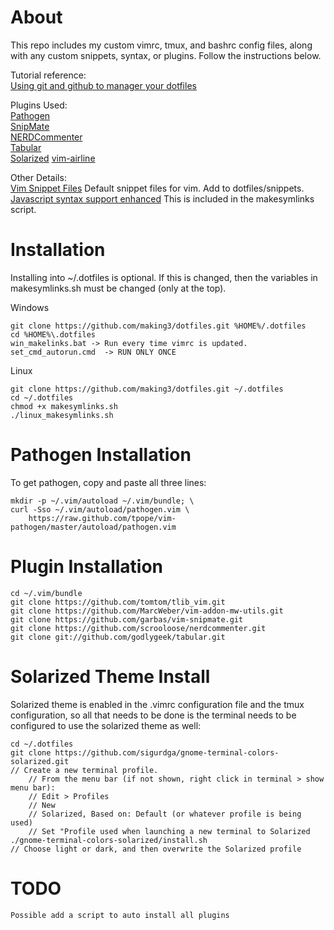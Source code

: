 About
=====
This repo includes my custom vimrc, tmux, and bashrc config files, along with any custom snippets, syntax, or plugins. Follow the instructions below.

Tutorial reference:<br />
[Using git and github to manager your dotfiles](http://blog.smalleycreative.com/tutorials/using-git-and-github-to-manage-your-dotfiles/)

Plugins Used:<br />
[Pathogen](https://github.com/tpope/vim-pathogen)<br />
[SnipMate](https://github.com/garbas/vim-snipmate)<br />
[NERDCommenter](https://github.com/scrooloose/nerdcommenter)<br />
[Tabular](https://github.com/godlygeek/tabular)<br />
[Solarized](https://github.com/altercation/vim-colors-solarized)
[vim-airline](https://github.com/bling/vim-airline)

Other Details:<br />
[Vim Snippet Files](https://github.com/honza/vim-snippets)
Default snippet files for vim. Add to dotfiles/snippets.<br />
[Javascript syntax support enhanced](http://www.vim.org/scripts/script.php?script_id=1491)
This is included in the makesymlinks script.<br />


Installation
============
Installing into ~/.dotfiles is optional. If this is changed, then the variables in makesymlinks.sh must be changed (only at the top).

Windows

    git clone https://github.com/making3/dotfiles.git %HOME%/.dotfiles
    cd %HOME%\.dotfiles
    win_makelinks.bat -> Run every time vimrc is updated.
    set_cmd_autorun.cmd  -> RUN ONLY ONCE

Linux
    
    git clone https://github.com/making3/dotfiles.git ~/.dotfiles
    cd ~/.dotfiles
    chmod +x makesymlinks.sh
    ./linux_makesymlinks.sh
    
Pathogen Installation
=====================
To get pathogen, copy and paste all three lines: 

    mkdir -p ~/.vim/autoload ~/.vim/bundle; \
    curl -Sso ~/.vim/autoload/pathogen.vim \
        https://raw.github.com/tpope/vim-pathogen/master/autoload/pathogen.vim

Plugin Installation
===================
    cd ~/.vim/bundle
    git clone https://github.com/tomtom/tlib_vim.git
    git clone https://github.com/MarcWeber/vim-addon-mw-utils.git
    git clone https://github.com/garbas/vim-snipmate.git
    git clone https://github.com/scrooloose/nerdcommenter.git
    git clone git://github.com/godlygeek/tabular.git

Solarized Theme Install
=======================
Solarized theme is enabled in the .vimrc configuration file and the tmux configuration, so all that needs to be done is the terminal needs to be configured to use the solarized theme as well:

    cd ~/.dotfiles
    git clone https://github.com/sigurdga/gnome-terminal-colors-solarized.git
    // Create a new terminal profile. 
        // From the menu bar (if not shown, right click in terminal > show menu bar):
        // Edit > Profiles
        // New
        // Solarized, Based on: Default (or whatever profile is being used)
        // Set "Profile used when launching a new terminal to Solarized
    ./gnome-terminal-colors-solarized/install.sh
    // Choose light or dark, and then overwrite the Solarized profile

TODO
====
    Possible add a script to auto install all plugins
